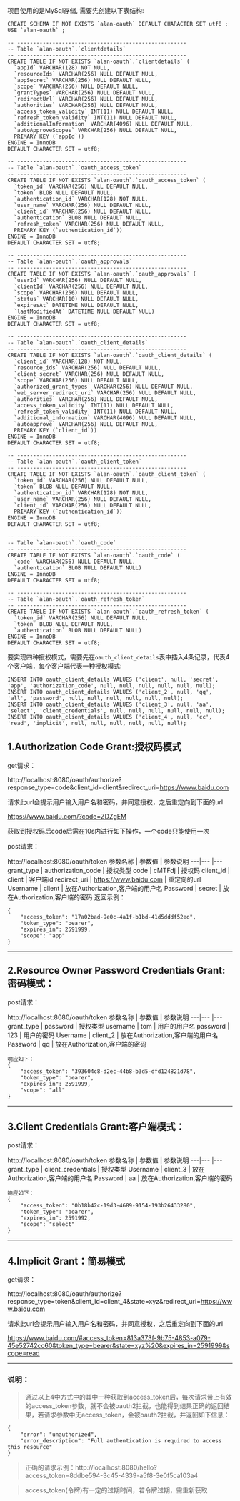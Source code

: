 项目使用的是MySql存储, 需要先创建以下表结构:

```
CREATE SCHEMA IF NOT EXISTS `alan-oauth` DEFAULT CHARACTER SET utf8 ;
USE `alan-oauth` ;

-- -----------------------------------------------------
-- Table `alan-oauth`.`clientdetails`
-- -----------------------------------------------------
CREATE TABLE IF NOT EXISTS `alan-oauth`.`clientdetails` (
  `appId` VARCHAR(128) NOT NULL,
  `resourceIds` VARCHAR(256) NULL DEFAULT NULL,
  `appSecret` VARCHAR(256) NULL DEFAULT NULL,
  `scope` VARCHAR(256) NULL DEFAULT NULL,
  `grantTypes` VARCHAR(256) NULL DEFAULT NULL,
  `redirectUrl` VARCHAR(256) NULL DEFAULT NULL,
  `authorities` VARCHAR(256) NULL DEFAULT NULL,
  `access_token_validity` INT(11) NULL DEFAULT NULL,
  `refresh_token_validity` INT(11) NULL DEFAULT NULL,
  `additionalInformation` VARCHAR(4096) NULL DEFAULT NULL,
  `autoApproveScopes` VARCHAR(256) NULL DEFAULT NULL,
  PRIMARY KEY (`appId`))
ENGINE = InnoDB
DEFAULT CHARACTER SET = utf8;

-- -----------------------------------------------------
-- Table `alan-oauth`.`oauth_access_token`
-- -----------------------------------------------------
CREATE TABLE IF NOT EXISTS `alan-oauth`.`oauth_access_token` (
  `token_id` VARCHAR(256) NULL DEFAULT NULL,
  `token` BLOB NULL DEFAULT NULL,
  `authentication_id` VARCHAR(128) NOT NULL,
  `user_name` VARCHAR(256) NULL DEFAULT NULL,
  `client_id` VARCHAR(256) NULL DEFAULT NULL,
  `authentication` BLOB NULL DEFAULT NULL,
  `refresh_token` VARCHAR(256) NULL DEFAULT NULL,
  PRIMARY KEY (`authentication_id`))
ENGINE = InnoDB
DEFAULT CHARACTER SET = utf8;

-- -----------------------------------------------------
-- Table `alan-oauth`.`oauth_approvals`
-- -----------------------------------------------------
CREATE TABLE IF NOT EXISTS `alan-oauth`.`oauth_approvals` (
  `userId` VARCHAR(256) NULL DEFAULT NULL,
  `clientId` VARCHAR(256) NULL DEFAULT NULL,
  `scope` VARCHAR(256) NULL DEFAULT NULL,
  `status` VARCHAR(10) NULL DEFAULT NULL,
  `expiresAt` DATETIME NULL DEFAULT NULL,
  `lastModifiedAt` DATETIME NULL DEFAULT NULL)
ENGINE = InnoDB
DEFAULT CHARACTER SET = utf8;

-- -----------------------------------------------------
-- Table `alan-oauth`.`oauth_client_details`
-- -----------------------------------------------------
CREATE TABLE IF NOT EXISTS `alan-oauth`.`oauth_client_details` (
  `client_id` VARCHAR(128) NOT NULL,
  `resource_ids` VARCHAR(256) NULL DEFAULT NULL,
  `client_secret` VARCHAR(256) NULL DEFAULT NULL,
  `scope` VARCHAR(256) NULL DEFAULT NULL,
  `authorized_grant_types` VARCHAR(256) NULL DEFAULT NULL,
  `web_server_redirect_uri` VARCHAR(256) NULL DEFAULT NULL,
  `authorities` VARCHAR(256) NULL DEFAULT NULL,
  `access_token_validity` INT(11) NULL DEFAULT NULL,
  `refresh_token_validity` INT(11) NULL DEFAULT NULL,
  `additional_information` VARCHAR(4096) NULL DEFAULT NULL,
  `autoapprove` VARCHAR(256) NULL DEFAULT NULL,
  PRIMARY KEY (`client_id`))
ENGINE = InnoDB
DEFAULT CHARACTER SET = utf8;

-- -----------------------------------------------------
-- Table `alan-oauth`.`oauth_client_token`
-- -----------------------------------------------------
CREATE TABLE IF NOT EXISTS `alan-oauth`.`oauth_client_token` (
  `token_id` VARCHAR(256) NULL DEFAULT NULL,
  `token` BLOB NULL DEFAULT NULL,
  `authentication_id` VARCHAR(128) NOT NULL,
  `user_name` VARCHAR(256) NULL DEFAULT NULL,
  `client_id` VARCHAR(256) NULL DEFAULT NULL,
  PRIMARY KEY (`authentication_id`))
ENGINE = InnoDB
DEFAULT CHARACTER SET = utf8;

-- -----------------------------------------------------
-- Table `alan-oauth`.`oauth_code`
-- -----------------------------------------------------
CREATE TABLE IF NOT EXISTS `alan-oauth`.`oauth_code` (
  `code` VARCHAR(256) NULL DEFAULT NULL,
  `authentication` BLOB NULL DEFAULT NULL)
ENGINE = InnoDB
DEFAULT CHARACTER SET = utf8;

-- -----------------------------------------------------
-- Table `alan-oauth`.`oauth_refresh_token`
-- -----------------------------------------------------
CREATE TABLE IF NOT EXISTS `alan-oauth`.`oauth_refresh_token` (
  `token_id` VARCHAR(256) NULL DEFAULT NULL,
  `token` BLOB NULL DEFAULT NULL,
  `authentication` BLOB NULL DEFAULT NULL)
ENGINE = InnoDB
DEFAULT CHARACTER SET = utf8;
```

要实现四种授权模式，需要先在`oauth_client_details`表中插入4条记录，代表4个客户端，每个客户端代表一种授权模式:
```
INSERT INTO oauth_client_details VALUES ('client', null, 'secret', 'app', 'authorization_code', null, null, null, null, null, null);
INSERT INTO oauth_client_details VALUES ('client_2', null, 'qq', 'all', 'password', null, null, null, null, null, null);
INSERT INTO oauth_client_details VALUES ('client_3', null, 'aa', 'select', 'client_credentials', null, null, null, null, null, null);
INSERT INTO oauth_client_details VALUES ('client_4', null, 'cc', 'read', 'implicit', null, null, null, null, null, null);
```


## 1.Authorization Code Grant:授权码模式

get请求：

http://localhost:8080/oauth/authorize?response_type=code&client_id=client&redirect_uri=https://www.baidu.com

请求此url会提示用户输入用户名和密码，并同意授权，之后重定向到下面的url

https://www.baidu.com/?code=ZDZgEM

获取到授权码后code后需在10s内进行如下操作，一个code只能使用一次

post请求：

http://localhost:8080/oauth/token
参数名称 | 参数值 | 参数说明
---|--- |--- 
grant_type | authorization_code | 授权类型
code | cMTFdj | 授权码
client_id | client | 客户端id
redirect_uri | https://www.baidu.com | 重定向的url
Username | client | 放在Authorization,客户端的用户名
Password | secret | 放在Authorization,客户端的密码
返回示例：
```
{
    "access_token": "17a02bad-9e0c-4a1f-b1bd-41d5dddf52ed",
    "token_type": "bearer",
    "expires_in": 2591999,
    "scope": "app"
}
```

---

## 2.Resource Owner Password Credentials Grant:密码模式：

post请求：

http://localhost:8080/oauth/token
参数名称 | 参数值 | 参数说明
---|--- |--- 
grant_type | password | 授权类型
username | tom | 用户的用户名
password | 123 | 用户的密码
Username | client_2 | 放在Authorization,客户端的用户名
Password | qq | 放在Authorization,客户端的密码
```
响应如下：
{
    "access_token": "393604c8-d2ec-44b8-b3d5-dfd124821d78",
    "token_type": "bearer",
    "expires_in": 2591999,
    "scope": "all"
}
```
---

## 3.Client Credentials Grant:客户端模式：

post请求：

http://localhost:8080/oauth/token
参数名称 | 参数值 | 参数说明
---|--- |--- 
grant_type | client_credentials | 授权类型
Username | client_3 | 放在Authorization,客户端的用户名
Password | aa | 放在Authorization,客户端的密码
```
响应如下：
{
    "access_token": "0b18b42c-19d3-4689-9154-193b26433280",
    "token_type": "bearer",
    "expires_in": 2591992,
    "scope": "select"
}
```
---
## 4.Implicit Grant：简易模式

get请求：

http://localhost:8080/oauth/authorize?response_type=token&client_id=client_4&state=xyz&redirect_uri=https://www.baidu.com

请求此url会提示用户输入用户名和密码，并同意授权，之后重定向到下面的url

https://www.baidu.com/#access_token=813a373f-9b75-4853-a079-45e52742cc60&token_type=bearer&state=xyz%20&expires_in=2591999&scope=read

---
### 说明：

> 通过以上4中方式中的其中一种获取到access_token后，每次请求带上有效的access_token参数，就不会被oauth2拦截，也能得到结果正确的返回结果，若请求参数中无access_token，会被oauth2拦截，并返回如下信息：

```
{
    "error": "unauthorized",
    "error_description": "Full authentication is required to access this resource"
}
```

> 正确的请求示例：http://localhost:8080/hello?access_token=8ddbe594-3c45-4339-a5f8-3e0f5ca103a4

> access_token(令牌)有一定的过期时间，若令牌过期，需重新获取
